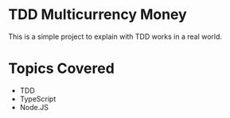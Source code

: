 # TDD Multicurrency Money
This is a simple project to explain with TDD works in a real world.

# Topics Covered
- TDD
- TypeScript
- Node.JS